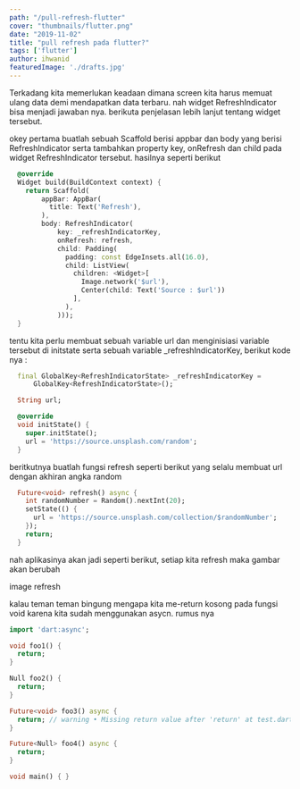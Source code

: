 ```yaml
---
path: "/pull-refresh-flutter"
cover: "thumbnails/flutter.png"
date: "2019-11-02"
title: "pull refresh pada flutter?"
tags: ['flutter']
author: ihwanid
featuredImage: './drafts.jpg'
---
```

Terkadang kita memerlukan keadaan dimana screen kita harus memuat ulang data demi mendapatkan data terbaru. nah widget RefreshIndicator bisa menjadi jawaban nya. berikuta penjelasan lebih lanjut tentang widget tersebut. 

okey pertama buatlah sebuah Scaffold berisi appbar dan body yang berisi RefreshIndicator serta tambahkan property key, onRefresh dan child pada widget RefreshIndicator tersebut. hasilnya seperti berikut

```dart
  @override
  Widget build(BuildContext context) {
    return Scaffold(
        appBar: AppBar(
          title: Text('Refresh'),
        ),
        body: RefreshIndicator(
            key: _refreshIndicatorKey,
            onRefresh: refresh,
            child: Padding(
              padding: const EdgeInsets.all(16.0),
              child: ListView(
                children: <Widget>[
                  Image.network('$url'),
                  Center(child: Text('Source : $url'))
                ],
              ),
            )));
  }
```

tentu kita perlu membuat sebuah variable url dan menginisiasi variable tersebut di initstate serta sebuah variable _refreshIndicatorKey, berikut kode nya :

```dart
  final GlobalKey<RefreshIndicatorState> _refreshIndicatorKey =
      GlobalKey<RefreshIndicatorState>();

  String url;

  @override
  void initState() {
    super.initState();
    url = 'https://source.unsplash.com/random';
  }
```

beritkutnya buatlah fungsi refresh seperti berikut yang selalu membuat url dengan akhiran angka random 
```dart
  Future<void> refresh() async {
    int randomNumber = Random().nextInt(20);
    setState(() {
      url = 'https://source.unsplash.com/collection/$randomNumber';
    });
    return;
  }
```

nah aplikasinya akan jadi seperti berikut, setiap kita refresh maka gambar akan berubah

image refresh

kalau teman teman bingung mengapa kita me-return kosong pada fungsi void karena kita sudah menggunakan asycn. rumus nya

```dart
import 'dart:async';

void foo1() {
  return;
}

Null foo2() {
  return;
}

Future<void> foo3() async {
  return; // warning • Missing return value after 'return' at test.dart:12:3 • return_without_value                                                                                                                                                            
}

Future<Null> foo4() async {
  return;
}

void main() { }
```

